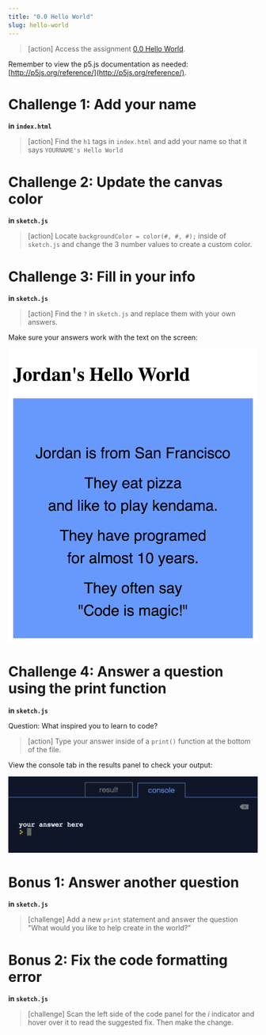 ```yaml
---
title: "0.0 Hello World"
slug: hello-world
---
```


> [action]
> Access the assignment [0.0 Hello World](https://repl.it/@MakeSchoolRAMP/00-Hello-World).
>

Remember to view the p5.js documentation as needed: [http://p5js.org/reference/](http://p5js.org/reference/).

# Challenge 1: Add your name

**in `index.html`**

> [action]
> Find the `h1` tags in `index.html` and add your name so that it says `YOURNAME's Hello World`
>

# Challenge 2: Update the canvas color

**in `sketch.js`**

> [action]
> Locate `backgroundColor = color(#, #, #);` inside of `sketch.js` and change the 3 number values to create a custom color.

# Challenge 3: Fill in your info

**in `sketch.js`**

> [action]
> Find the `?` in `sketch.js` and replace them with your own answers.
>

Make sure your answers work with the text on the screen:

![example](assets/example.png "example")

# Challenge 4: Answer a question using the print function

**in `sketch.js`**

Question: What inspired you to learn to code?

> [action]
> Type your answer inside of a `print()` function at the bottom of the file.
>

View the console tab in the results panel to check your output:

![console](assets/console.png "console")

# Bonus 1: Answer another question

**in `sketch.js`**

> [challenge]
> Add a new `print` statement and answer the question "What would you like to help create in the world?"
>

# Bonus 2: Fix the code formatting error

**in `sketch.js`**

> [challenge]
> Scan the left side of the code panel for the *i* indicator and hover over it to read the suggested fix. Then make the change.
>
